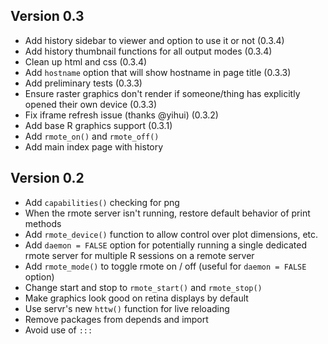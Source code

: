 Version 0.3
----------------------------------------------------------------------

- Add history sidebar to viewer and option to use it or not (0.3.4)
- Add history thumbnail functions for all output modes (0.3.4)
- Clean up html and css (0.3.4)
- Add `hostname` option that will show hostname in page title (0.3.3)
- Add preliminary tests (0.3.3)
- Ensure raster graphics don't render if someone/thing has explicitly opened their own device (0.3.3)
- Fix iframe refresh issue (thanks @yihui) (0.3.2)
- Add base R graphics support (0.3.1)
- Add `rmote_on()` and `rmote_off()`
- Add main index page with history

Version 0.2
----------------------------------------------------------------------

- Add `capabilities()` checking for png
- When the rmote server isn't running, restore default behavior of print methods
- Add `rmote_device()` function to allow control over plot dimensions, etc.
- Add `daemon = FALSE` option for potentially running a single dedicated rmote server for multiple R sessions on a remote server
- Add `rmote_mode()` to toggle rmote on / off (useful for `daemon = FALSE` option)
- Change start and stop to `rmote_start()` and `rmote_stop()`
- Make graphics look good on retina displays by default
- Use servr's new `httw()` function for live reloading
- Remove packages from depends and import
- Avoid use of `:::`
